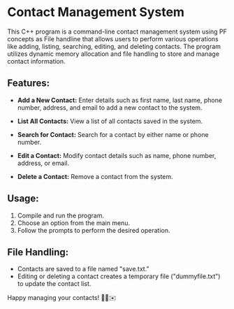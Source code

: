 # Contact Management System

This C++ program is a command-line contact management system using PF concepts as File handline that allows users to perform various operations like adding, listing, searching, editing, and deleting contacts. The program utilizes dynamic memory allocation and file handling to store and manage contact information.

## Features:
- **Add a New Contact:** Enter details such as first name, last name, phone number, address, and email to add a new contact to the system.

- **List All Contacts:** View a list of all contacts saved in the system.

- **Search for Contact:** Search for a contact by either name or phone number.

- **Edit a Contact:** Modify contact details such as name, phone number, address, or email.

- **Delete a Contact:** Remove a contact from the system.

## Usage:
1. Compile and run the program.
2. Choose an option from the main menu.
3. Follow the prompts to perform the desired operation.

## File Handling:
- Contacts are saved to a file named "save.txt."
- Editing or deleting a contact creates a temporary file ("dummyfile.txt") to update the contact list.

Happy managing your contacts! 📇📞✉️
